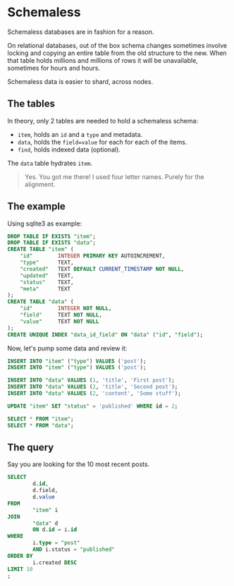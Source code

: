 <!-- tags: databases -->
<!-- hidden  -->

# Schemaless

Schemaless databases are in fashion for a reason.

On relational databases, out of the box schema changes
sometimes involve locking and copying an entire table
from the old structure to the new. When that table holds
millions and millions of rows it will be unavailable,
sometimes for hours and hours.

Schemaless data is easier to shard, across nodes.


## The tables

In theory, only 2 tables are needed to hold a schemaless schema:

- `item`, holds an `id` and a `type` and metadata.
- `data`, holds the `field=value` for each for each of the items.
- `find`, holds indexed data (optional).

The `data` table hydrates `item`.

> Yes. You got me there! I used four letter names. Purely for
> the alignment.


## The example

Using sqlite3 as example:

```sql
DROP TABLE IF EXISTS "item";
DROP TABLE IF EXISTS "data";
CREATE TABLE "item" (
    "id"        INTEGER PRIMARY KEY AUTOINCREMENT,
    "type"      TEXT,
    "created"   TEXT DEFAULT CURRENT_TIMESTAMP NOT NULL,
    "updated"   TEXT,
    "status"    TEXT,
    "meta"      TEXT
);
CREATE TABLE "data" (
    "id"        INTEGER NOT NULL,
    "field"     TEXT NOT NULL,
    "value"     TEXT NOT NULL
);
CREATE UNIQUE INDEX "data_id_field" ON "data" ("id", "field");
```

Now, let's pump some data and review it:

```sql
INSERT INTO "item" ("type") VALUES ('post');
INSERT INTO "item" ("type") VALUES ('post');

INSERT INTO "data" VALUES (1, 'title', 'First post');
INSERT INTO "data" VALUES (2, 'title', 'Second post');
INSERT INTO "data" VALUES (2, 'content', 'Some stuff');

UPDATE "item" SET "status" = 'published' WHERE id = 2;

SELECT * FROM "item";
SELECT * FROM "data";
```


## The query
Say you are looking for the 10 most recent posts.

```sql
SELECT
        d.id,
        d.field,
        d.value
FROM
        "item" i
JOIN
        "data" d
        ON d.id = i.id
WHERE
        i.type = "post"
        AND i.status = "published"
ORDER BY
        i.created DESC
LIMIT 10
;
```
